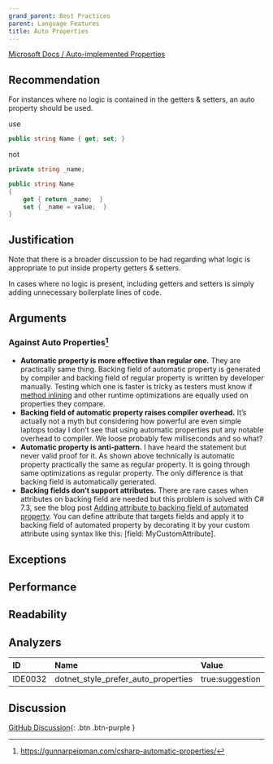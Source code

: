 ```yaml
---
grand_parent: Best Practices
parent: Language Features
title: Auto Properties
---
```


[Microsoft Docs / Auto-implemented Properties](https://docs.microsoft.com/dotnet/csharp/programming-guide/classes-and-structs/auto-implemented-properties)

## Recommendation

For instances where no logic is contained in the getters & setters, an auto property should be used.

use

```cs
public string Name { get; set; }
```

not

```cs
private string _name;

public string Name
{
    get { return _name;  }
    set { _name = value;  }
}
```

## Justification

Note that there is a broader discussion to be had regarding what logic is appropriate to put inside property getters & setters.

In cases where no logic is present, including getters and setters is simply adding unnecessary boilerplate lines of code.

## Arguments

### Against Auto Properties[^1]

* **Automatic property is more effective than regular one.** They are practically same thing. Backing field of automatic property is generated by compiler and backing field of regular property is written by developer manually. Testing which one is faster is tricky as testers must know if [method inlining](https://docs.microsoft.com/archive/blogs/davidnotario/jit-optimizations-inlining-ii) and other runtime optimizations are equally used on properties they compare.
* **Backing field of automatic property raises compiler overhead.** It’s actually not a myth but considering how powerful are even simple laptops today I don’t see that using automatic properties put any notable overhead to compiler. We loose probably few milliseconds and so what?
* **Automatic property is anti-pattern.** I have heard the statement but never valid proof for it. As shown above technically is automatic property practically the same as regular property. It is going through same optimizations as regular property. The only difference is that backing field is automatically generated.
* **Backing fields don’t support attributes.** There are rare cases when attributes on backing field are needed but this problem is solved with C# 7.3, see the blog post [Adding attribute to backing field of automated property](https://gunnarpeipman.com/csharp/backing-field-attribute/). You can define attribute that targets fields and apply it to backing field of automated property by decorating it by your custom attribute using syntax like this: [field: MyCustomAttribute].

## Exceptions

## Performance

## Readability

## Analyzers

| ID | Name | Value
|:-|:-|:-|
| IDE0032 | dotnet_style_prefer_auto_properties | true:suggestion |

## Discussion

[GitHub Discussion](){: .btn .btn-purple }

[^1]: https://gunnarpeipman.com/csharp-automatic-properties/